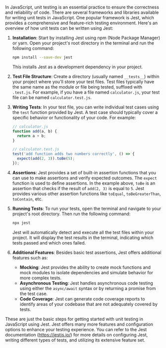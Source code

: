 In JavaScript, unit testing is an essential practice to ensure the correctness and reliability of code. There are several frameworks and libraries available for writing unit tests in JavaScript. One popular framework is Jest, which provides a comprehensive and feature-rich testing environment. Here's an overview of how unit tests can be written using Jest:

1. **Installation**: Start by installing Jest using npm (Node Package Manager) or yarn. Open your project's root directory in the terminal and run the following command:

   ```bash
   npm install --save-dev jest
   ```

   This installs Jest as a development dependency in your project.

2. **Test File Structure**: Create a directory (usually named `__tests__`) within your project where you'll store your test files. Test files typically have the same name as the module or file being tested, suffixed with `.test.js`. For example, if you have a file named `calculator.js`, your test file can be named `calculator.test.js`.

3. **Writing Tests**: In your test file, you can write individual test cases using the `test` function provided by Jest. A test case should typically cover a specific behavior or functionality of your code. For example:

   ```javascript
   // calculator.js
   function add(a, b) {
     return a + b;
   }

   // calculator.test.js
   test('add function adds two numbers correctly', () => {
     expect(add(2, 3)).toBe(5);
   });
   ```

4. **Assertions**: Jest provides a set of built-in assertion functions that you can use to make assertions and verify expected outcomes. The `expect` function is used to define assertions. In the example above, `toBe` is an assertion that checks if the result of `add(2, 3)` is equal to `5`. Jest provides various other assertion functions like `toEqual`, `toBeGreaterThan`, `toContain`, etc.

5. **Running Tests**: To run your tests, open the terminal and navigate to your project's root directory. Then run the following command:

   ```bash
   npx jest
   ```

   Jest will automatically detect and execute all the test files within your project. It will display the test results in the terminal, indicating which tests passed and which ones failed.

6. **Additional Features**: Besides basic test assertions, Jest offers additional features such as:

   - **Mocking**: Jest provides the ability to create mock functions and mock modules to isolate dependencies and simulate behavior for more complex tests.
   - **Asynchronous Testing**: Jest handles asynchronous code testing using either the `async/await` syntax or by returning a promise from the test case.
   - **Code Coverage**: Jest can generate code coverage reports to identify areas of your codebase that are not adequately covered by tests.

These are just the basic steps for getting started with unit testing in JavaScript using Jest. Jest offers many more features and configuration options to enhance your testing experience. You can refer to the Jest documentation (https://jestjs.io/) for more details on configuring Jest, writing different types of tests, and utilizing its extensive feature set.
